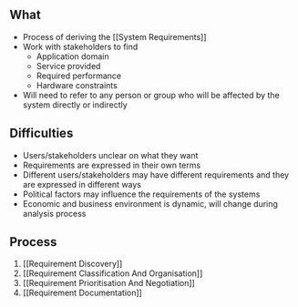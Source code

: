 ## What
- Process of deriving the [[System Requirements]]
- Work with stakeholders to find
	- Application domain
	- Service provided
	- Required performance
	- Hardware constraints
- Will need to refer to any person or group who will be affected by the system directly or indirectly

## Difficulties
- Users/stakeholders unclear on what they want
- Requirements are expressed in their own terms
- Different users/stakeholders may have different requirements and they are expressed in different ways
- Political factors may influence the requirements of the systems
- Economic and business environment is dynamic, will change during analysis process

## Process
1. [[Requirement Discovery]]
2. [[Requirement Classification And Organisation]]
3. [[Requirement Prioritisation And Negotiation]]
4. [[Requirement Documentation]]